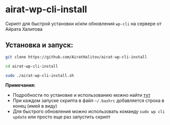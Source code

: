 # airat-wp-cli-install
Скрипт для быстрой установки и/или обновления `wp-cli` на сервере от Айрата Халитова

## Установка и запуск:
```bash
git clone https://github.com/AiratHalitov/airat-wp-cli-install

cd airat-wp-cli-install

sudo ./airat-wp-cli-install.sh
```

**Примечания:** 
- Подробности по установке и использованию можно найти [тут](https://wp-cli.org/)
- При каждом запуске скрипта в файл `~/.bashrc` добавляется строка в конец (имей в виду)
- Для быстрого обновления можно использовать команду `sudo wp cli update` или просто еще раз запустить скрипт

